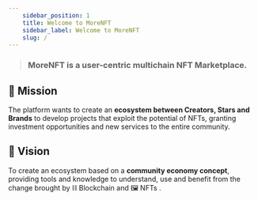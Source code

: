 ```yaml
---
    sidebar_position: 1
    title: Welcome to MoreNFT
    sidebar_label: Welcome to MoreNFT
    slug: /
---
```


> ### MoreNFT is a user-centric multichain NFT Marketplace.

## 🎯 Mission
The platform wants to create an **ecosystem between Creators, Stars and Brands** to develop projects that exploit the potential of NFTs, granting investment opportunities and new services to the entire community.

## 👀 Vision
To create an ecosystem based on a **community economy concept**, providing tools and knowledge to understand, use and benefit from the change brought by ⛓️ Blockchain and 🖼️ NFTs .
